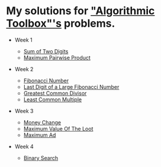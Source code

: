 # My solutions for ["Algorithmic Toolbox"'s](https://www.coursera.org/learn/algorithmic-toolbox/home/welcome) problems.

* Week 1
  - [Sum of Two Digits](https://github.com/valery-iv/algo-toolbox/tree/master/scr/W1/Sum%20of%20Two%20Digits)
  - [Maximum Pairwise Product](https://github.com/valery-iv/algo-toolbox/tree/master/scr/W1/Max%20Pairwise%20Product)
  
* Week 2
  - [Fibonacci Number](https://github.com/valery-iv/algo-toolbox/tree/master/scr/W2/Fibonacci%20Number)
  - [Last Digit of a Large Fibonacci Number](https://github.com/valery-iv/algo-toolbox/tree/master/scr/W2/Last%20Digit%20of%20a%20Large%20Fibonacci%20Number)
  - [Greatest Common Divisor](https://github.com/valery-iv/algo-toolbox/tree/master/scr/W2/Greatest%20Common%20Division)
  - [Least Common Multiple](https://github.com/valery-iv/algo-toolbox/tree/master/scr/W2/Least%20Common%20Multiple)
  
* Week 3
  - [Money Change](https://github.com/valery-iv/algo-toolbox/tree/master/scr/W3/Money%20Change)
  - [Maximum Value Of The Loot](https://github.com/valery-iv/algo-toolbox/tree/master/scr/W3/Maximum%20Value%20Of%20The%20Loot)
  - [Maximum Ad](https://github.com/valery-iv/algo-toolbox/tree/master/scr/W3/Maximu%20Ad)
  
* Week 4
  - [Binary Search](https://github.com/valery-iv/algo-toolbox/tree/master/scr/W4/Binary%20Search)
